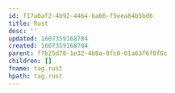 ```yaml
---
id: f17a0af2-4b92-4464-ba66-f5eea84b5bd6
title: Rust
desc: ''
updated: 1607359168784
created: 1607359168784
parent: f7b25d78-1e32-4b8a-8fc0-01a63f6f0f6c
children: []
fname: tag.rust
hpath: tag.rust
---
```



